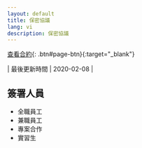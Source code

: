 ```yaml
---
layout: default
title: 保密協議
lang: vi
description: 保密協議
---
```




[查看合約](https://docs.google.com/document/d/12kbQpLR18HQ9b_iSmHc0NE1PApO93VWlk2JQx5Y364E/edit?usp=sharing){: .btn#page-btn}{:target="_blank"}

| 最後更新時間 | 2020-02-08 |

## 簽署人員

* 全職員工
* 兼職員工
* 專案合作
* 實習生